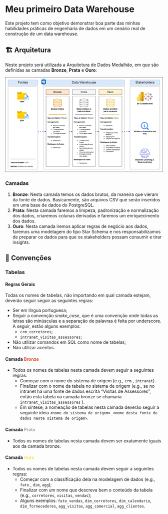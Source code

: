# Meu primeiro Data Warehouse

Este projeto tem como objetivo demonstrar boa parte das minhas habilidades práticas de engenharia de dados em um cenário real de construção de um data warehouse.

## 🏗️ Arquitetura

Neste projeto será utilizada a Arquitetura de Dados Medalhão, em que são definidas as camadas **Bronze**, **Prata** e **Ouro**:

![alt text](docs/images/arquitetura.png)

### Camadas

1. **Bronze**: Nesta camada temos os dados brutos, da maneira que vieram da fonte de dados. Basicamente, são arquivos CSV que serão inseridos em uma base de dados do PostgreSQL.
2. **Prata**: Nesta camada faremos a limpeza, padronização e normalização dos dados, criaremos colunas derivadas e faremos um enriquecimento dos dados.
3. **Ouro**: Nesta camada iremos aplicar regras de negócio aos dados, faremos uma modelagem do tipo Star Schema e nos responsabilizamos de preparar os dados para que os stakeholders possam consumir e tirar insights.

## :page_with_curl: Convenções

### Tabelas

#### Regras Gerais

Todas os nomes de tabelas, não importando em qual camada estejam, deverão seguir seguir as seguintes regras:

- Ser em língua portuguesa;
- Seguir a convenção *snake_case*, que é uma convenção onde todas as letras são minúsculas e a separação de palavras é feita por underscore. A seguir, estão alguns exemplos:
    - `crm_corretores`;
    - `intranet_visitas_assessores`;
- Não utilizar comandos em SQL como nome de tabelas;
- Não utilizar acentos.

#### Camada <span style="color:#dd4d2e">Bronze</span>

- Todos os nomes de tabelas nesta camada devem seguir a seguintes regras:
    - Começar com o nome do sistema de origem (e.g., `crm` , `intranet`).
    - Finalizar com o nome da tabela no sistema de origem (e.g., se no intranet há uma fonte de dados escrita “Visitas de Assessores”, então esta tabela na camada bronze se chamaria `intranet_visitas_assessores` ).
    - Em síntese, a nomeação de tabelas nesta camada deverão seguir a seguinte ideia `<nome do sistema de origem>_<nome desta fonte de dados neste sistema de origem>`.

#### Camada <span style="color:#a5a5a5">Prata</span>

- Todos os nomes de tabelas nesta camada devem ser exatamente iguais aos da camada bronze.

#### Camada <span style="color:#fadf59">Ouro</span>

- Todos os nomes de tabelas nesta camada devem seguir a seguintes regras:
    - Começar com a classificação dela na modelagem de dados (e.g., `fato` , `dim`, `agg`);
    - Finalizar com um nome que descreva bem o conteúdo da tabela (e.g., `corretores`, `visitas`, `vendas`);
    - Alguns exemplos: `fato_vendas`, `dim_corretores`, `dim_calendario`, `dim_fornecedores`, `agg_visitas`, `agg_comercial`, `agg_clientes`.